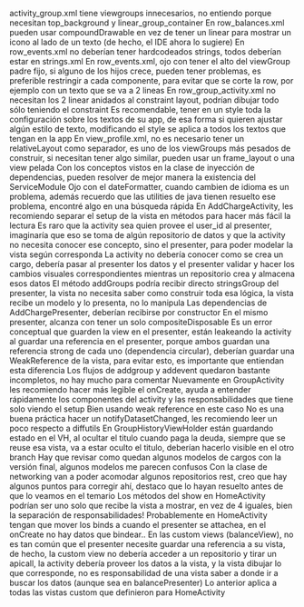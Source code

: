activity_group.xml tiene viewgroups innecesarios, no entiendo porque necesitan top_background y linear_group_container
En row_balances.xml pueden usar compoundDrawable en vez de tener un linear para mostrar un icono al lado de un texto (de hecho, el IDE ahora lo sugiere)
En row_events.xml no deberían tener hardcodeados strings, todos deberían estar en strings.xml
En row_events.xml, ojo con tener el alto del viewGroup padre fijo, si alguno de los hijos crece, pueden tener problemas, es preferible restringir a cada componente, para evitar que se corte la row, por ejemplo con un texto que se va a 2 lineas
En row_group_activity.xml no necesitan los 2 linear anidados al constraint layout, podrían dibujar todo sólo teniendo el constraint
Es recomendable, tener en un style toda la configuración sobre los textos de su app, de esa forma si quieren ajustar algún estilo de texto, modificando el style se aplica a todos los textos que tengan en la app
En view_profile.xml, no es necesario tener un relativeLayout como separador, es uno de los viewGroups más pesados de construir, si necesitan tener algo similar, pueden usar un frame_layout o una view pelada
Con los conceptos vistos en la clase de inyección de dependencias, pueden resolver de mejor manera la existencia del ServiceModule
Ojo con el dateFormatter, cuando cambien de idioma es un problema, además recuerdo que las utilities de java tienen resuelto ese problema, encontré algo en una búsqueda rápida
En AddChargeActivity, les recomiendo separar el setup de la vista en métodos para hacer más fácil la lectura
Es raro que la activity sea quien provee el user_id al presenter, imaginaría que eso se toma de algún repositorio de datos y que la activity no necesita conocer ese concepto, sino el presenter, para poder modelar la vista según corresponda
La activity no debería conocer como se crea un cargo, debería pasar al presenter los datos y el presenter validar y hacer los cambios visuales correspondientes mientras un repositorio crea y almacena esos datos
El método addGroups podría recibir directo stringsGroup del presenter, la vista no necesita saber como construir toda esa lógica, la vista recibe un modelo y lo presenta, no lo manipula
Las dependencias de AddChargePresenter, deberían recibirse por constructor
En el mismo presenter, alcanza con tener un solo compositeDisposable
Es un error conceptual que guarden la view en el presenter, están leakeando la activity al guardar una referencia en el presenter, porque ambos guardan una referencia strong de cada uno (dependencia circular), deberían guardar una WeakReference de la vista, para evitar esto, es importante que entiendan esta diferencia
Los flujos de addgroup y addevent quedaron bastante incompletos, no hay mucho para comentar
Nuevamente en GroupActivity les recomiendo hacer más legible el onCreate, ayuda a entender rápidamente los componentes del activity y las responsabilidades que tiene solo viendo el setup
Bien usando weak reference en este caso
No es una buena práctica hacer un notifyDatasetChanged, les recomiendo leer un poco respecto a diffutils
En GroupHistoryViewHolder están guardando estado en el VH, al ocultar el titulo cuando paga la deuda, siempre que se reuse esa vista, va a estar oculto el titulo, deberían hacerlo visible en el otro branch
Hay que revisar como quedan algunos modelos de cargos con la versión final, algunos modelos me parecen confusos 
Con la clase de networking van a poder acomodar algunos repositorios rest, creo que hay algunos puntos para corregir ahí, destaco que lo hayan resuelto antes de que lo veamos en el temario
Los métodos del show en HomeActivity podrían ser uno solo que recibe la vista a mostrar, en vez de 4 iguales, bien la separación de responsabilidades!
Probablemente en HomeActivity tengan que mover los binds a cuando el presenter se attachea, en el onCreate no hay datos que bindear..
En las custom views (balanceView), no es tan común que el presenter necesite guardar una referencia a su vista, de hecho, la custom view no debería acceder a un repositorio y tirar un apicall, la activity debería proveer los datos a la vista, y la vista dibujar lo que corresponde, no es responsabilidad de una vista saber a donde ir a buscar los datos (aunque sea en balancePresenter)
Lo anterior aplica a todas las vistas custom que definieron para HomeActivity
